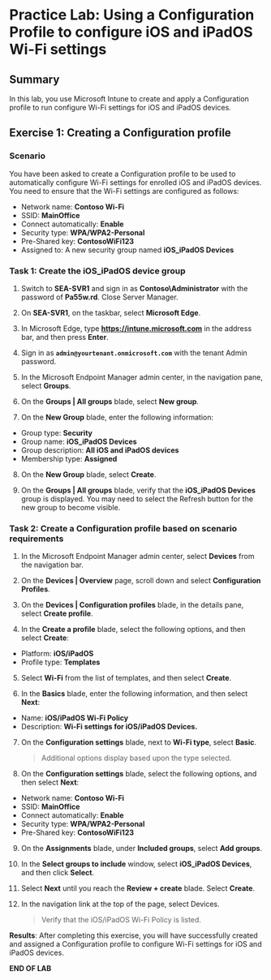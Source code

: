 # Practice Lab: Using a Configuration Profile to configure iOS and iPadOS Wi-Fi settings

## Summary

In this lab, you use Microsoft Intune to create and apply a Configuration profile to run configure Wi-Fi settings for iOS and iPadOS devices.

## Exercise 1: Creating a Configuration profile

### Scenario

You have been asked to create a Configuration profile to be used to automatically configure Wi-Fi settings for enrolled iOS and iPadOS devices. You need to ensure that the Wi-Fi settings are configured as follows:

- Network name: **Contoso Wi-Fi**
- SSID: **MainOffice**
- Connect automatically: **Enable**
- Security type: **WPA/WPA2-Personal**
- Pre-Shared key: **ContosoWiFi123**
- Assigned to: A new security group named **iOS_iPadOS Devices**

### Task 1: Create the iOS_iPadOS device group

1. Switch to **SEA-SVR1** and sign in as **Contoso\Administrator** with the password of **Pa55w.rd**. Close Server Manager.

2. On **SEA-SVR1**, on the taskbar, select **Microsoft Edge**.

3. In Microsoft Edge, type **https://intune.microsoft.com** in the address bar, and then press **Enter**. 

4. Sign in as **`admin@yourtenant.onmicrosoft.com`** with the tenant Admin password.

5. In the Microsoft Endpoint Manager admin center, in the navigation pane, select **Groups**.

6. On the **Groups | All groups** blade, select **New group**.

7. On the **New Group** blade, enter the following information:

- Group type: **Security**
- Group name: **iOS_iPadOS Devices**
- Group description: **All iOS and iPadOS devices**
- Membership type: **Assigned**

8. On the **New Group** blade, select **Create**. 

9. On the **Groups | All groups** blade, verify that the **iOS_iPadOS Devices** group is displayed. You may need to select the Refresh button for the new group to become visible.

### Task 2: Create a Configuration profile based on scenario requirements

1. In the Microsoft Endpoint Manager admin center, select **Devices** from the navigation bar.

2. On the **Devices | Overview** page, scroll down and select **Configuration Profiles**.

3. On the **Devices | Configuration profiles** blade, in the details pane, select **Create profile**.

4. In the **Create a profile** blade, select the following options, and then select **Create**:

- Platform: **iOS/iPadOS**
- Profile type: **Templates**

5. Select **Wi-Fi** from the list of templates, and then select **Create**.

6. In the **Basics** blade, enter the following information, and then select **Next**:

- Name: **iOS/iPadOS Wi-Fi Policy**
- Description: **Wi-Fi settings for iOS/iPadOS Devices.**

7. On the **Configuration settings** blade, next to **Wi-Fi type**, select **Basic**. 

   > Additional options display based upon the type selected.

8. On the **Configuration settings** blade, select the following options, and then select **Next**:

- Network name: **Contoso Wi-Fi**
- SSID: **MainOffice**
- Connect automatically: **Enable**
- Security type: **WPA/WPA2-Personal**
- Pre-Shared key: **ContosoWiFi123**

9. On the **Assignments** blade, under **Included groups**, select **Add groups**.

10. In the **Select groups to include** window, select **iOS_iPadOS Devices**, and then click **Select**.

11. Select **Next** until you reach the **Review + create** blade. Select **Create**.

12. In the navigation link at the top of the page, select Devices. 

    > Verify that the iOS/iPadOS Wi-Fi Policy is listed.

**Results**: After completing this exercise, you will have successfully created and assigned a Configuration profile to configure Wi-Fi settings for iOS and iPadOS devices.

**END OF LAB**

